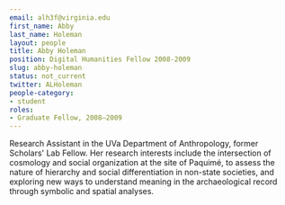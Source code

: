 ```yaml
---
email: alh3f@virginia.edu
first_name: Abby
last_name: Holeman
layout: people
title: Abby Holeman
position: Digital Humanities Fellow 2008-2009
slug: abby-holeman
status: not_current
twitter: ALHoleman
people-category:
- student
roles:
- Graduate Fellow, 2008–2009
---
```

Research Assistant in the UVa Department of Anthropology, former Scholars' Lab Fellow. Her research interests include the intersection of cosmology and social organization at the site of Paquimé, to assess the nature of hierarchy and social differentiation in non-state societies, and exploring new ways to understand meaning in the archaeological record through symbolic and spatial analyses.